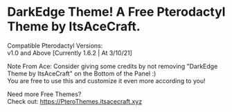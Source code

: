 # DarkEdge Theme! A Free Pterodactyl Theme by ItsAceCraft.

Compatible Pterodactyl Versions:    
v1.0 and Above [Currently 1.6.2 | At 3/10/21]

Note From Ace:
Consider giving some credits by not removing "DarkEdge Theme by ItsAceCraft" on the Bottom of the Panel :)         
You are free to use this and customize it even more according to you!         

Need more Free Themes?         
Check out: https://PteroThemes.itsacecraft.xyz
